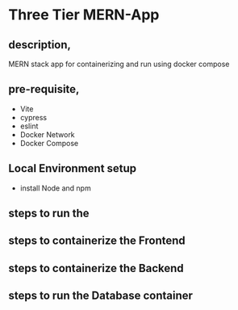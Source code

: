 # Three Tier MERN-App

## description,
MERN stack app for containerizing and run using docker compose 

## pre-requisite,
* Vite
* cypress
* eslint
* Docker Network
* Docker Compose

## Local Environment setup
- install Node and npm 

## steps to run the 

## steps to containerize the Frontend

## steps to containerize the Backend

## steps to run the Database container
